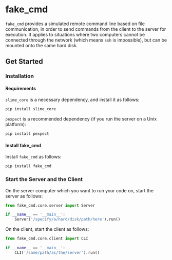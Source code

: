 # fake_cmd

``fake_cmd`` provides a simulated remote command line based on file communication, in order to send commands from the client to the server for execution. It applies to situations where two computers cannot be connected through the network (which means ``ssh`` is impossible), but can be mounted onto the same hard disk.

## Get Started

### Installation

#### Requirements

``slime_core`` is a necessary dependency, and install it as follows:

```bash
pip install slime_core
```

``pexpect`` is a recommended dependency (if you run the server on a Unix platform):

```bash
pip install pexpect
```

#### Install fake_cmd

Install ``fake_cmd`` as follows:

```bash
pip install fake_cmd
```

### Start the Server and the Client

On the server computer which you want to run your code on, start the server as follows:

```Python
from fake_cmd.core.server import Server

if __name__ == '__main__':
    Server('/specify/a/hard/disk/path/here').run()
```

On the client, start the client as follows:

```Python
from fake_cmd.core.client import CLI

if __name__ == '__main__':
    CLI('/same/path/as/the/server').run()
```
